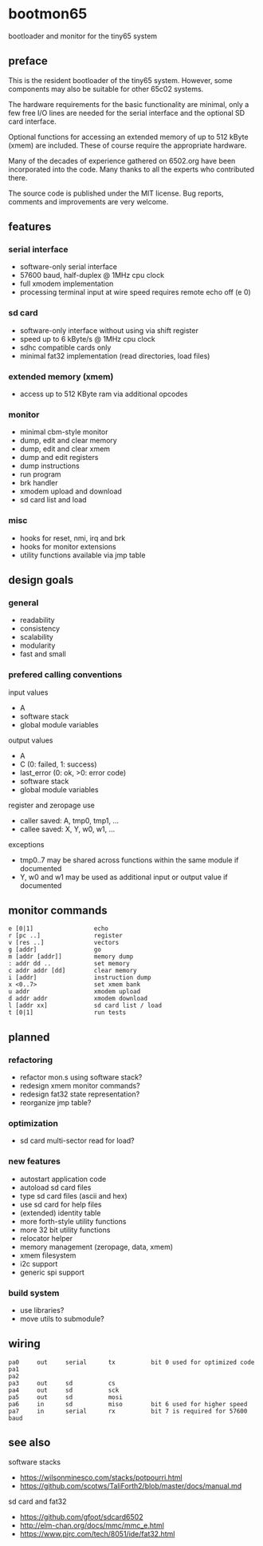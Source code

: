 # bootmon65

bootloader and monitor for the tiny65 system

## preface

This is the resident bootloader of the tiny65 system. However, some
components may also be suitable for other 65c02 systems.

The hardware requirements for the basic functionality are minimal, only a few
free I/O lines are needed for the serial interface and the optional SD card
interface.

Optional functions for accessing an extended memory of up to 512 kByte (xmem)
are included. These of course require the appropriate hardware.

Many of the decades of experience gathered on 6502.org have been incorporated
into the code. Many thanks to all the experts who contributed there.

The source code is published under the MIT license. Bug reports, comments and
improvements are very welcome.

## features

### serial interface

* software-only serial interface
* 57600 baud, half-duplex @ 1MHz cpu clock
* full xmodem implementation
* processing terminal input at wire speed requires remote echo off (e 0)

### sd card

* software-only interface without using via shift register
* speed up to 6 kByte/s @ 1MHz cpu clock
* sdhc compatible cards only
* minimal fat32 implementation (read directories, load files)

### extended memory (xmem)

* access up to 512 KByte ram via additional opcodes

### monitor

* minimal cbm-style monitor
* dump, edit and clear memory
* dump, edit and clear xmem
* dump and edit registers
* dump instructions
* run program
* brk handler
* xmodem upload and download
* sd card list and load

### misc

* hooks for reset, nmi, irq and brk
* hooks for monitor extensions
* utility functions available via jmp table

## design goals

### general

* readability
* consistency
* scalability
* modularity
* fast and small

### prefered calling conventions

input values

* A
* software stack
* global module variables

output values

* A
* C (0: failed, 1: success)
* last_error (0: ok, >0: error code)
* software stack
* global module variables

register and zeropage use

* caller saved: A, tmp0, tmp1, ...
* callee saved: X, Y, w0, w1, ...

exceptions

* tmp0..7 may be shared across functions within the same module if documented
* Y, w0 and w1 may be used as additional input or output value if documented

## monitor commands

    e [0|1]                 echo 
    r [pc ..]               register
    v [res ..]              vectors
    g [addr]                go
    m [addr [addr]]         memory dump
    : addr dd ..            set memory
    c addr addr [dd]        clear memory
    i [addr]                instruction dump
    x <0..7>                set xmem bank
    u addr                  xmodem upload
    d addr addr             xmodem download
    l [addr xx]             sd card list / load
    t [0|1]                 run tests

## planned

### refactoring

* refactor mon.s using software stack?
* redesign xmem monitor commands?
* redesign fat32 state representation?
* reorganize jmp table?

### optimization

* sd card multi-sector read for load?

### new features

* autostart application code
* autoload sd card files
* type sd card files (ascii and hex)
* use sd card for help files
* (extended) identity table
* more forth-style utility functions
* more 32 bit utility functions
* relocator helper
* memory management (zeropage, data, xmem)
* xmem filesystem
* i2c support
* generic spi support

### build system

* use libraries?
* move utils to submodule?

## wiring

    pa0     out     serial      tx          bit 0 used for optimized code
    pa1
    pa2
    pa3     out     sd          cs
    pa4     out     sd          sck
    pa5     out     sd          mosi
    pa6     in      sd          miso        bit 6 used for higher speed
    pa7     in      serial      rx          bit 7 is required for 57600 baud

## see also

software stacks

* <https://wilsonminesco.com/stacks/potpourri.html>
* <https://github.com/scotws/TaliForth2/blob/master/docs/manual.md>

sd card and fat32

* <https://github.com/gfoot/sdcard6502>
* <http://elm-chan.org/docs/mmc/mmc_e.html>
* <https://www.pjrc.com/tech/8051/ide/fat32.html>
